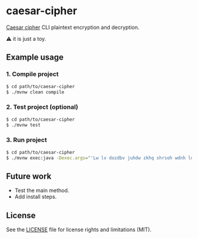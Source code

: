 # caesar-cipher

[Caesar cipher](https://wikipedia.org/wiki/Caesar_cipher) CLI plaintext encryption and decryption.

:warning: it is just a toy.

## Example usage

### 1. Compile project

```bash
$ cd path/to/caesar-cipher
$ ./mvnw clean compile
```

### 2. Test project (optional)

```bash
$ cd path/to/caesar-cipher
$ ./mvnw test
```

### 3. Run project

```bash
$ cd path/to/caesar-cipher
$ ./mvnw exec:java -Dexec.args="'Lw lv dozdbv juhdw zkhq shrsoh wdnh lqwhuhvw lq brxu zrun.' '-d'"
```

## Future work

* Test the main method.
* Add install steps.

## License

See the [LICENSE](LICENSE.md) file for license rights and limitations (MIT).
